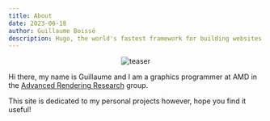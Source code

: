 ```yaml
---
title: About
date: 2023-06-18
author: Guillaume Boissé
description: Hugo, the world's fastest framework for building websites
---
```


<div style="text-align: center;">

![teaser](/teaser.jpg)

</div>

Hi there, my name is Guillaume and I am a graphics programmer at AMD in the [Advanced Rendering Research](https://gpuopen.com/advanced-rendering-research/) group.

This site is dedicated to my personal projects however, hope you find it useful!
